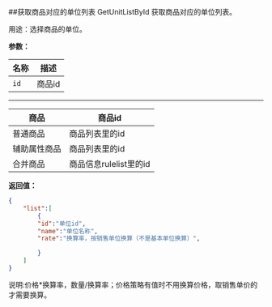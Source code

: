 ﻿##获取商品对应的单位列表 GetUnitListById
获取商品对应的单位列表。

用途：选择商品的单位。

**参数：**

名称 |  描述
------ | ------
`id` | 商品id


****
商品 |  商品id
------ | ------
普通商品 | 商品列表里的id
辅助属性商品 | 商品列表里的id
合并商品 | 商品信息rulelist里的id


**返回值：**
``` json
{
	"list":[
		{
		"id":"单位id",
		"name":"单位名称",
		"rate":"换算率，按销售单位换算（不是基本单位换算）",

		}
	]
}
```


说明:价格*换算率，数量/换算率；价格策略有值时不用换算价格，取销售单价的才需要换算。
